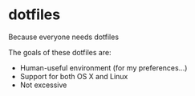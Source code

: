 # dotfiles
Because everyone needs dotfiles

The goals of these dotfiles are:

* Human-useful environment (for my preferences...)
* Support for both OS X and Linux
* Not excessive

